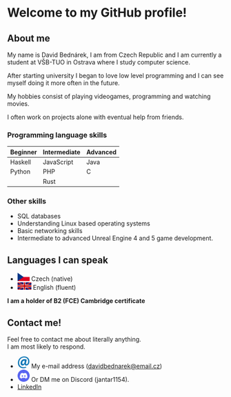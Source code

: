 # Welcome to my GitHub profile!

## About me
My name is David Bednárek, I am from Czech Republic and I am currently a student at VŠB-TUO in Ostrava where I study computer science.

After starting university I began to love low level programming and I can see myself doing it more often in the future.

My hobbies consist of playing videogames, programming and watching movies.

I often work on projects alone with eventual help from friends.

### Programming language skills
| Beginner    | Intermediate   | Advanced   |
|-------------|----------------|------------|
| Haskell     | JavaScript     | Java       |
| Python      | PHP            | C          |
|             | Rust           |            |

### Other skills
- SQL databases
- Understanding Linux based operating systems
- Basic networking skills
- Intermediate to advanced Unreal Engine 4 and 5 game development.

## Languages I can speak
- <img alt="czech flag" width=28 src="czech_flag.jpg"/> Czech (native)
- <img alt="flag of great britain" width=32 src="eng_flag.jpg"/> English (fluent)

**I am a holder of B2 (FCE) Cambridge certificate**

## Contact me!
Feel free to contact me about literally anything. \
I am most likely to respond.
- <img width=28 src="atlogo.png"/> My e-mail address (davidbednarek@email.cz)
- <img width=28 src="dsclogo.png"/> Or DM me on Discord (jantar1154).
- [LinkedIn](https://www.linkedin.com/in/david-bedn%C3%A1rek-23b76425b/)
